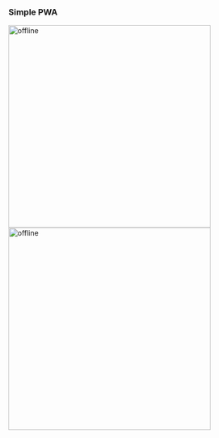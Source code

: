 ### Simple PWA

<img src="https://i.imgur.com/4YXV5ok.png" alt="offline" width="400">
<img src="https://i.imgur.com/VXUno4Q.png" alt="offline" width="400">

